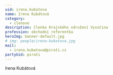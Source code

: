 ```yaml
---
uid: irena.kubatova
name: Irena Kubátová
category:
  - clenove
description: členka Krajského sdružení Vysočina
profession: obchodní referentka
heroImg: banner-default.jpg
# img: people/irena-kubatova.jpg
mail:
  - irena.kubatova@pirati.cz
partyUid: pirati
---
```


Irena Kubátová
